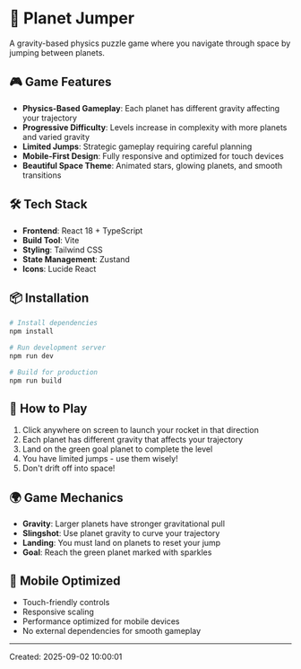 # 🚀 Planet Jumper

A gravity-based physics puzzle game where you navigate through space by jumping between planets.

## 🎮 Game Features

- **Physics-Based Gameplay**: Each planet has different gravity affecting your trajectory
- **Progressive Difficulty**: Levels increase in complexity with more planets and varied gravity
- **Limited Jumps**: Strategic gameplay requiring careful planning
- **Mobile-First Design**: Fully responsive and optimized for touch devices
- **Beautiful Space Theme**: Animated stars, glowing planets, and smooth transitions

## 🛠 Tech Stack

- **Frontend**: React 18 + TypeScript
- **Build Tool**: Vite
- **Styling**: Tailwind CSS
- **State Management**: Zustand
- **Icons**: Lucide React

## 📦 Installation

```bash
# Install dependencies
npm install

# Run development server
npm run dev

# Build for production
npm run build
```

## 🎯 How to Play

1. Click anywhere on screen to launch your rocket in that direction
2. Each planet has different gravity that affects your trajectory
3. Land on the green goal planet to complete the level
4. You have limited jumps - use them wisely!
5. Don't drift off into space!

## 🌍 Game Mechanics

- **Gravity**: Larger planets have stronger gravitational pull
- **Slingshot**: Use planet gravity to curve your trajectory
- **Landing**: You must land on planets to reset your jump
- **Goal**: Reach the green planet marked with sparkles

## 📱 Mobile Optimized

- Touch-friendly controls
- Responsive scaling
- Performance optimized for mobile devices
- No external dependencies for smooth gameplay

---

Created: 2025-09-02 10:00:01